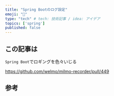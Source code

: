 ```yaml
---
title: "Spring Bootのログ設定"
emoji: "👋"
type: "tech" # tech: 技術記事 / idea: アイデア
topics: ['spring']
published: false
---
```

## この記事は
`Spring Boot`でロギングを色々いじる

https://github.com/welmo/milmo-recorder/pull/449

## 参考
